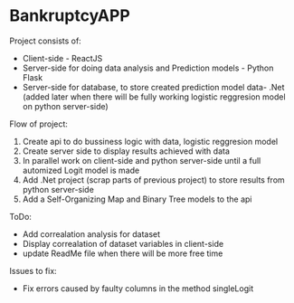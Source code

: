 # BankruptcyAPP

Project consists of:
  * Client-side - ReactJS
  * Server-side for doing data analysis and Prediction models - Python Flask
  * Server-side for database, to store created prediction model data- .Net (added later when there will be fully working logistic reggresion model on python server-side)
  
Flow of project:
  1. Create api to do bussiness logic with data, logistic reggresion model
  2. Create server side to display results achieved with data
  3. In parallel work on client-side and python server-side until a full automized Logit model is made
  4. Add .Net project (scrap parts of previous project) to store results from python server-side
  5. Add a Self-Organizing Map and Binary Tree models to the api 

ToDo:
 * Add correalation analysis for dataset
 * Display correalation of dataset variables in client-side
 *  update ReadMe file when there will be more free time
 
Issues to fix:
 * Fix errors caused by faulty columns in the method singleLogit

